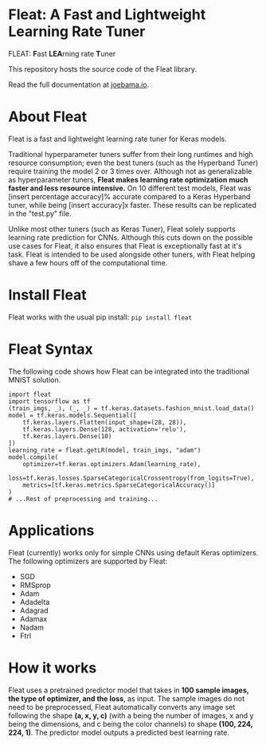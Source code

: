 # Fleat: A Fast and Lightweight Learning Rate Tuner
FLEAT: **F**ast **LEA**rning rate **T**uner

This repository hosts the source code of the Fleat library.

Read the full documentation at [joebama.io](https://joebamabinladen.com).

# About Fleat
Fleat is a fast and lightweight learning rate tuner for Keras models.

Traditional hyperparameter tuners suffer from their long runtimes and high resource consumption; even the best tuners (such as the Hyperband Tuner) require training the model 2 or 3 times over. Although not as generalizable as hyperparameter tuners, **Fleat makes learning rate optimization much faster and less resource intensive.** On 10 different test models, Fleat was [insert percentage accuracy]% accurate compared to a Keras Hyperband tuner, while being [insert accuracy]x faster. These results can be replicated in the "test.py" file.

Unlike most other tuners (such as Keras Tuner), Fleat solely supports learning rate prediction for CNNs. Although this cuts down on the possible use cases for Fleat, it also ensures that Fleat is exceptionally fast at it's task. Fleat is intended to be used alongside other tuners, with Fleat helping shave a few hours off of the computational time.

# Install Fleat
Fleat works with the usual pip install:
```pip install fleat```

# Fleat Syntax
The following code shows how Fleat can be integrated into the traditional MNIST solution.
```
import fleat
import tensorflow as tf
(train_imgs, _), (_, _) = tf.keras.datasets.fashion_mnist.load_data()
model = tf.keras.models.Sequential([
    tf.keras.layers.Flatten(input_shape=(28, 28)),
    tf.keras.layers.Dense(128, activation='relu'),
    tf.keras.layers.Dense(10)
])
learning_rate = fleat.getLR(model, train_imgs, "adam")
model.compile(
    optimizer=tf.keras.optimizers.Adam(learning_rate),
    loss=tf.keras.losses.SparseCategoricalCrossentropy(from_logits=True),
    metrics=[tf.keras.metrics.SparseCategoricalAccuracy()]
)
# ...Rest of preprocessing and training...
```

# Applications
Fleat (currently) works only for simple CNNs using default Keras optimizers. The following optimizers are supported by Fleat:
- SGD
- RMSprop
- Adam
- Adadelta
- Adagrad
- Adamax
- Nadam
- Ftrl

# How it works
Fleat uses a pretrained predictor model that takes in **100 sample images, the type of optimizer, and the loss**, as input. The sample images do not need to be preprocessed, Fleat automatically converts any image set following the shape **(a, x, y, c)** (with a being the number of images, x and y being the dimensions, and c being the color channels) to shape **(100, 224, 224, 1)**. The predictor model outputs a predicted best learning rate.
